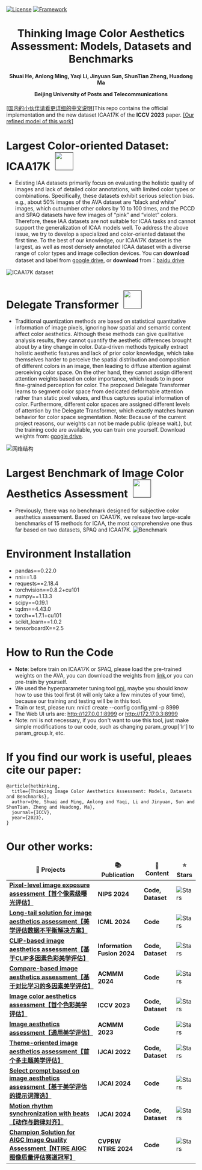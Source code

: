 [![License](https://img.shields.io/badge/License-Apache%202.0-blue.svg)](https://opensource.org/licenses/Apache-2.0)
[![Framework](https://img.shields.io/badge/PyTorch-%23EE4C2C.svg?&logo=PyTorch&logoColor=white)](https://pytorch.org/)

<div align="center">
<h1>
<b>
Thinking Image Color Aesthetics Assessment: Models, Datasets and Benchmarks
</b>
</h1>
<h4>
<b>
Shuai He, Anlong Ming, Yaqi Li, Jinyuan Sun, ShunTian Zheng, Huadong Ma
      
Beijing University of Posts and Telecommunications
</b>
</h4>
</div>

[[国内的小伙伴请看更详细的中文说明]](https://github.com/woshidandan/Image-Color-Aesthetics-Assessment/blob/main/README_CN.md)This repo contains the official implementation and the new dataset ICAA17K of the **ICCV 2023** paper.
 [[Our refined model of this work]](https://github.com/woshidandan/Refine-for-ICAA/blob/main/README.md)

# Largest Color-oriented Dataset: ICAA17K &nbsp;<a href=""><img width="48" src="https://github.com/woshidandan/Image-Color-Aesthetics-Assessment/assets/15050507/94354c2b-c70e-4d31-bc40-4a2c76d671ff"></a>
* Existing IAA datasets primarily focus on evaluating the holistic quality of images and lack of detailed color annotations, with limited color types or combinations. Specifically, these datasets exhibit serious selection bias. e.g., about 50% images of the AVA dataset are “black and white” images, which outnumber other colors by 10 to 100 times, and the PCCD and SPAQ datasets have few images of “pink” and “violet” colors. Therefore, these IAA datasets are not suitable for ICAA tasks and cannot support the generalization of ICAA models well. To address the above issue, we try to develop a specialized and color-oriented dataset the first time. To the best of our knowledge, our ICAA17K dataset is the largest, as well as most densely annotated ICAA dataset with a diverse range of color types and image collection devices. You can **download** dataset and label from [google drive](https://drive.google.com/file/d/18PDtXiQNqHe8NUFK9jpuAjBp2MxRjRGM/view?pli=1), or **download** from：[baidu drive](https://pan.baidu.com/s/1dKDEaiUQ6s6m_Gl5AkIbzg?pwd=8888) 

![ICAA17K dataset](https://github.com/woshidandan/Image-Color-Aesthetics-Assessment/assets/15050507/bedbe5bc-0144-4714-a47f-94aaeb2951f7) 


# Delegate Transformer &nbsp;<a href=""><img width="48" src="https://github.com/woshidandan/Image-Color-Aesthetics-Assessment/assets/15050507/94354c2b-c70e-4d31-bc40-4a2c76d671ff"></a>
* Traditional quantization methods are based on statistical quantitative information of image pixels, ignoring how spatial and semantic content affect color aesthetics. Although these methods can give qualitative analysis results, they cannot quantify the aesthetic differences brought about by a tiny change in color. Data-driven methods typically extract holistic aesthetic features and lack of prior color knowledge, which take themselves harder to perceive the spatial distribution and composition of different colors in an image, then leading to diffuse attention against perceiving color space. On the other hand, they cannot assign different attention weights based on color importance, which leads to in poor fine-grained perception for color. The proposed Delegate Transformer learns to segment color space from dedicated deformable attention rather than static pixel values, and thus captures spatial information of color. Furthermore, different color spaces are assigned different levels of attention by the Delegate Transformer, which exactly matches human behavior for color space segmentation. Note: Because of the current project reasons, our weights can not be made public (please wait.), but the training code are available, you can train one yourself. Download weights from: [google drive](https://drive.google.com/drive/folders/1plWBu2nZw8BcIcjfq833zdzZ0Pk0L4Ug?usp=sharing).

![网络结构](https://github.com/woshidandan/Image-Color-Aesthetics-Assessment/assets/15050507/7cb28baf-65c0-41fe-a5a0-7d0078a3e8cc)

# Largest Benchmark of Image Color Aesthetics Assessment &nbsp;<a href=""><img width="48" src="https://github.com/woshidandan/Image-Color-Aesthetics-Assessment/assets/15050507/94354c2b-c70e-4d31-bc40-4a2c76d671ff"></a>
* Previously, there was no benchmark designed for subjective color aesthetics assessment. Based on ICAA17K, we release two large-scale benchmarks of 15 methods for ICAA, the most comprehensive one thus far based on two datasets, SPAQ and ICAA17K.
![Benchmark](https://github.com/woshidandan/Image-Color-Aesthetics-Assessment/assets/15050507/e555a052-1a7c-45cb-af96-8808577ca930)

# Environment Installation
* pandas==0.22.0
* nni==1.8
* requests==2.18.4
* torchvision==0.8.2+cu101
* numpy==1.13.3
* scipy==0.19.1
* tqdm==4.43.0
* torch==1.7.1+cu101
* scikit_learn==1.0.2
* tensorboardX==2.5

# How to Run the Code
* **Note**: before train on ICAA17K or SPAQ, please load the pre-trained weights on the AVA, you can download the weights from [link](https://drive.google.com/file/d/1kTwGn2f075iEFi3XrmGRGjgBCEpiNiv9/view?usp=sharing),or you can pre-train by yourself.
* We used the hyperparameter tuning tool [nni](https://github.com/microsoft/nni), maybe you should know how to use this tool first (it will only take a few minutes of your time), because our training and testing will be in this tool.
* Train or test, please run: nnictl create --config config.yml -p 8999
* The Web UI urls are: http://127.0.0.1:8999 or http://172.17.0.3:8999
* Note: nni is not necessary, if you don't want to use this tool, just make simple modifications to our code, such as changing param_group['lr'] to param_group.lr, etc.

# If you find our work is useful, pleaes cite our paper:
```
@article{hethinking,
  title={Thinking Image Color Aesthetics Assessment: Models, Datasets and Benchmarks},
  author={He, Shuai and Ming, Anlong and Yaqi, Li and Jinyuan, Sun and ShunTian, Zheng and Huadong, Ma},
  journal={ICCV},
  year={2023},
}
```

# Our other works:
<table>
  <thead align="center">
    <tr>
      <td><b>🎁 Projects</b></td>
      <td><b>📚 Publication</b></td>
      <td><b>🌈 Content</b></td>
      <td><b>⭐ Stars</b></td>
    </tr>
  </thead>
  <tbody>
    <tr>
      <td><a href="https://github.com/woshidandan/Pixel-level-No-reference-Image-Exposure-Assessment"><b>Pixel-level image exposure assessment【首个像素级曝光评估】</b></a></td>
      <td><b>NIPS 2024</b></td>
      <td><b>Code, Dataset</b></td>
      <td><img alt="Stars" src="https://img.shields.io/github/stars/woshidandan/Pixel-level-No-reference-Image-Exposure-Assessment?style=flat-square&labelColor=343b41"/></td>
    </tr>
    <tr>
      <td><a href="https://github.com/woshidandan/Long-Tail-image-aesthetics-and-quality-assessment"><b>Long-tail solution for image aesthetics assessment【美学评估数据不平衡解决方案】</b></a></td>
      <td><b>ICML 2024</b></td>
      <td><b>Code</b></td>
      <td><img alt="Stars" src="https://img.shields.io/github/stars/woshidandan/Long-Tail-image-aesthetics-and-quality-assessment?style=flat-square&labelColor=343b41"/></td>
    </tr>
    <tr>
      <td><a href="https://github.com/woshidandan/Prompt-DeT"><b>CLIP-based image aesthetics assessment【基于CLIP多因素色彩美学评估】</b></a></td>
      <td><b>Information Fusion 2024</b></td>
      <td><b>Code, Dataset</b></td>
      <td><img alt="Stars" src="https://img.shields.io/github/stars/woshidandan/Prompt-DeT?style=flat-square&labelColor=343b41"/></td>
    </tr>
    <tr>
      <td><a href="https://github.com/woshidandan/SR-IAA-image-aesthetics-and-quality-assessment"><b>Compare-based image aesthetics assessment【基于对比学习的多因素美学评估】</b></a></td>
      <td><b>ACMMM 2024</b></td>
      <td><b>Code</b></td>
      <td><img alt="Stars" src="https://img.shields.io/github/stars/woshidandan/SR-IAA-image-aesthetics-and-quality-assessment?style=flat-square&labelColor=343b41"/></td>
    </tr>
    <tr>
      <td><a href="https://github.com/woshidandan/Image-Color-Aesthetics-and-Quality-Assessment"><b>Image color aesthetics assessment【首个色彩美学评估】</b></a></td>
      <td><b>ICCV 2023</b></td>
      <td><b>Code, Dataset</b></td>
      <td><img alt="Stars" src="https://img.shields.io/github/stars/woshidandan/Image-Color-Aesthetics-and-Quality-Assessment?style=flat-square&labelColor=343b41"/></td>
    </tr>
    <tr>
      <td><a href="https://github.com/woshidandan/Image-Aesthetics-and-Quality-Assessment"><b>Image aesthetics assessment【通用美学评估】</b></a></td>
      <td><b>ACMMM 2023</b></td>
      <td><b>Code</b></td>
      <td><img alt="Stars" src="https://img.shields.io/github/stars/woshidandan/Image-Aesthetics-and-Quality-Assessment?style=flat-square&labelColor=343b41"/></td>
    </tr>
    <tr>
      <td><a href="https://github.com/woshidandan/TANet-image-aesthetics-and-quality-assessment"><b>Theme-oriented image aesthetics assessment【首个多主题美学评估】</b></a></td>
      <td><b>IJCAI 2022</b></td>
      <td><b>Code, Dataset</b></td>
      <td><img alt="Stars" src="https://img.shields.io/github/stars/woshidandan/TANet-image-aesthetics-and-quality-assessment?style=flat-square&labelColor=343b41"/></td>
    </tr>
    <tr>
      <td><a href="https://github.com/woshidandan/AK4Prompts"><b>Select prompt based on image aesthetics assessment【基于美学评估的提示词筛选】</b></a></td>
      <td><b>IJCAI 2024</b></td>
      <td><b>Code</b></td>
      <td><img alt="Stars" src="https://img.shields.io/github/stars/woshidandan/AK4Prompts?style=flat-square&labelColor=343b41"/></td>
    </tr>
    <tr>
      <td><a href="https://github.com/mRobotit/M2Beats"><b>Motion rhythm synchronization with beats【动作与韵律对齐】</b></a></td>
      <td><b>IJCAI 2024</b></td>
      <td><b>Code, Dataset</b></td>
      <td><img alt="Stars" src="https://img.shields.io/github/stars/mRobotit/M2Beats?style=flat-square&labelColor=343b41"/></td>
    </tr>
    <tr>
      <td><a href="https://github.com/woshidandan/Champion-Solution-for-CVPR-NTIRE-2024-Quality-Assessment-on-AIGC"><b>Champion Solution for AIGC Image Quality Assessment【NTIRE AIGC图像质量评估赛道冠军】</b></a></td>
      <td><b>CVPRW NTIRE 2024</b></td>
      <td><b>Code</b></td>
      <td><img alt="Stars" src="https://img.shields.io/github/stars/woshidandan/Champion-Solution-for-CVPR-NTIRE-2024-Quality-Assessment-on-AIGC?style=flat-square&labelColor=343b41"/></td>
    </tr>
  </tbody>
</table>
